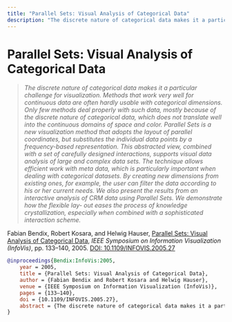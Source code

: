 ```yaml
---
title: "Parallel Sets: Visual Analysis of Categorical Data"
description: "The discrete nature of categorical data makes it a particular challenge for visualization. Methods that work very well for continuous data are often hardly usable with categorical dimensions. Only few methods deal properly with such data, mostly because of the discrete nature of categorical data, which does not translate well into the continuous domains of space and color. Parallel Sets is a new visualization method that adopts the layout of parallel coordinates, but substitutes the individual data points by a frequency-based representation. This abstracted view, combined with a set of carefully designed interactions, supports visual data analysis of large and complex data sets. The technique allows efficient work with meta data, which is particularly important when dealing with categorical datasets. By creating new dimensions from existing ones, for example, the user can filter the data according to his or her current needs. We also present the results from an interactive analysis of CRM data using Parallel Sets. We demonstrate how the flexible lay- out eases the process of knowledge crystallization, especially when combined with a sophisticated interaction scheme."
---
```


# Parallel Sets: Visual Analysis of Categorical Data

> _The discrete nature of categorical data makes it a particular challenge for visualization. Methods that work very well for continuous data are often hardly usable with categorical dimensions. Only few methods deal properly with such data, mostly because of the discrete nature of categorical data, which does not translate well into the continuous domains of space and color. Parallel Sets is a new visualization method that adopts the layout of parallel coordinates, but substitutes the individual data points by a frequency-based representation. This abstracted view, combined with a set of carefully designed interactions, supports visual data analysis of large and complex data sets. The technique allows efficient work with meta data, which is particularly important when dealing with categorical datasets. By creating new dimensions from existing ones, for example, the user can filter the data according to his or her current needs. We also present the results from an interactive analysis of CRM data using Parallel Sets. We demonstrate how the flexible lay- out eases the process of knowledge crystallization, especially when combined with a sophisticated interaction scheme._

Fabian Bendix, Robert Kosara, and Helwig Hauser, <a href="https://media.eagereyes.org/papers/2005/Bendix-InfoVis-2005.pdf" target="_blank">Parallel Sets: Visual Analysis of Categorical Data</a>, _IEEE Symposium on Information Visualization (InfoVis)_, pp. 133–140, 2005. <a href="https://dx.doi.org/10.1109/INFOVIS.2005.27" target="_new">DOI: 10.1109/INFOVIS.2005.27</a>


```bibtex
@inproceedings{Bendix:InfoVis:2005,
	year = 2005,
	title = {Parallel Sets: Visual Analysis of Categorical Data},
	author = {Fabian Bendix and Robert Kosara and Helwig Hauser},
	venue = {IEEE Symposium on Information Visualization (InfoVis)},
	pages = {133–140},
	doi = {10.1109/INFOVIS.2005.27},
	abstract = {The discrete nature of categorical data makes it a particular challenge for visualization. Methods that work very well for continuous data are often hardly usable with categorical dimensions. Only few methods deal properly with such data, mostly because of the discrete nature of categorical data, which does not translate well into the continuous domains of space and color. Parallel Sets is a new visualization method that adopts the layout of parallel coordinates, but substitutes the individual data points by a frequency-based representation. This abstracted view, combined with a set of carefully designed interactions, supports visual data analysis of large and complex data sets. The technique allows efficient work with meta data, which is particularly important when dealing with categorical datasets. By creating new dimensions from existing ones, for example, the user can filter the data according to his or her current needs. We also present the results from an interactive analysis of CRM data using Parallel Sets. We demonstrate how the flexible lay- out eases the process of knowledge crystallization, especially when combined with a sophisticated interaction scheme.},
}
```

